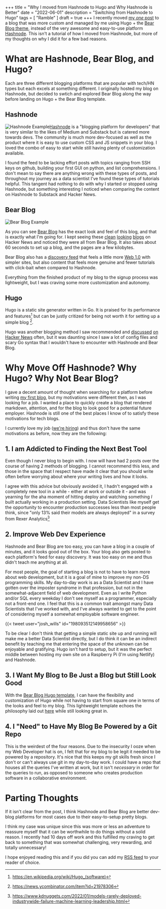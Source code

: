 +++
title = "Why I moved from Hashnode to Hugo and Why Hashnode is Better"
date = "2022-06-01"
description = "Switching from Hashnode to Hugo"
tags = [
    "Ramble"
]
draft = true
+++
I recently moved [my _one_ post](https://noah-ford.com/cracker-barrel-whole-foods-presidential-2020/) to a blog that was more custom and managed by me using Hugo + the [Bear Blog theme](https://github.com/janraasch/hugo-bearblog), instead of the very awesome and easy-to-use platform [Hashnode](https://hashnode.com/).  This isn't a tutorial of how I moved from Hashnode, but more of my thoughts on why I did it for a few bad reasons. 

# What are Hashnode, Bear Blog, and Hugo?
Each are three different blogging platforms that are popular with tech/HN types but each excels at something different. I originally hosted my blog on Hashnode, but decided to swtich and explored Bear Blog along the way before landing on Hugo + the Bear Blog template.
## Hashnode
![Hashnode Example](/images/hashnode_example.png "Previous look and feel of my blog on Hashnode")[Hashnode](https://hashnode.com/) is a "blogging platform for developers" that is very similar to the likes of Medium and Substack but is catered more towards devs. The community is much more dev-focused as well as the product where it is easy to use custom CSS and JS snippets in your blog. I loved the combo of easy to start while still having plenty of customization available. 

I found the feed to be lacking effort posts with topics ranging from SSH keys on github, building your first GUI on python, and list comprehensions. I don't mean to say there are anything wrong with these types of posts, and throughout my journey as a data scientist I've found these types of tutorials helpful. This tangent had nothing to do with why I started or stopped using Hashnode, but something interesting I noticed when comparing the content on Hashnode to Substack and Hacker News. 
## Bear Blog
![Bear Blog Example](/images/bear_blog_example.png "Home Page of bearblog.dev")

As you can see [Bear Blog](bearblog.dev) has the exact look and feel of this blog, and that is exactly what I'm going for. I kept seeing these [clean](https://www.sdgluck.com/i-dont-like-medium/) [looking](https://tarunreddy.bearblog.dev/addict/) [blogs](https://herman.bearblog.dev/running-a-blogging-platform/) on Hacker News and noticed they were all from Bear Blog. It also takes about 60 seconds to set up a blog, and the pages are a few kilobytes. 

Bear Blog also has a [discovery feed](https://bearblog.dev/discover/) that feels a little more [Web 1.0](https://en.wikipedia.org/wiki/Web_2.0#Web_1.0) with simpler sites, but also content that feels more genuine and fewer tutorials with click-bait when compared to Hashnode.

Everything from the finished product of my blog to the signup process was lightweight, but I was craving some more customization and autonomy. 
## Hugo 
Hugo is a static site generator written in Go. It is praised for its performance and features[^1] but can be justly critized for being not worth it for setting up a simple blog [^2]. 

Hugo was another blogging method I saw recommended and [discussed](https://news.ycombinator.com/item?id=30527884) [on](https://news.ycombinator.com/item?id=30396935) [Hacker News](https://news.ycombinator.com/item?id=12672394) often, but it was daunting since I saw a lot of config files and scary Go syntax that I wouldn't have to encounter with Hashnode and Bear Blog. 

# Why Move Off Hashnode? Why Hugo? Why Not Bear Blog?
I gave a decent amount of thought when searching for a platform before writing [my first blog](https://noah-ford.com/cracker-barrel-whole-foods-presidential-2020/), but my motivations were different then, as I was looking for a job. I wanted a place to quickly create a blog that rendered markdown, attention, and for the blog to look good for a potential future employer. Hashnode is still one of the best places I know of to satisfy these motivations for tech blogs. 

I currently love my job ([we're hiring](https://jobs.lever.co/onaroll)) and thus don't have the same motivations as before, now they are the following:
## 1. I am Addicted to Finding the Next Best Tool

Even though I never blog to begin with. I now will have had 2 posts over the course of having 2 methods of blogging. I cannot recommend this less, and those in the space that I respect have made it clear that you should write often before worrying about where your writing lives and how it looks. 

I agree with this advice but obviously avoided it, I hadn't engaged with a completely new tool in a while - either at work or outside it - and was yearning for the aha moment of hitting deploy and watching something _I_ built actually working in a production setting. Data Scientists like myself get the opportunity to encounter production successes less than most people think, since "only 13% said their models are always deployed" in a survey from Rexer Analytics[^3]

## 2. Improve Web Dev Experience
Hashnode and Bear Blog are too easy, you can have a blog in a couple of minutes, and it looks good out of the box. Your blog also gets posted to each platform's feed for easy discovery. It was too easy on me and thus didn't teach me anything at all. 

For most people, the goal of starting a blog is not to have to learn more about web development, but it is a goal of mine to improve my non-DS programming skills. My day-to-day work is as a Data Scientist and I have gotten over the imposter syndrome in that profession, but not in the somewhat-adjacent field of web development. Even as I write Python and/or SQL every weekday I don't see myself as a programmer, especially not a front-end one. I feel that this is a common trait amongst many Data Scientists that I've worked with, and I've always wanted to get to the point of considering myself a somewhat employable software engineer.

{{< tweet user="josh_wills" id="198093512149958656" >}}

To be clear I don't think that getting a simple static site up and running will make me a better Data Scientist directly, but I do think it can be an indirect benefit by teaching me that entering the space of the unknown can be enjoyable and gratifying. Hugo isn't hard to setup, but it was the perfect middle between hosting my own site on a Raspberry Pi (I'm using Netlify) and Hashnode. 

## 3. I Want My Blog to Be Just a Blog but Still Look Good
With the [Bear Blog Hugo template](https://github.com/janraasch/hugo-bearblog), I can have the flexibility and customization of Hugo while not having to start from square one in terms of the looks and feel to my blog. This lightweight template echoes the philosophy laid out [here](https://motherfuckingwebsite.com/) while still looking great in.

## 4. I "Need" to Have My Blog Be Powered by a Git Repo

This is the weirdest of the four reasons. Due to the insecurity I ooze when my Web Developer hat is on, I felt that for my blog to be legit it needed to be powered by a repository. It's nice that this keeps my git skills fresh since I don't or can't always use git in my day-to-day work. I could have a repo that houses all the queries I've written at work, but it isn't _necessary_ in order for the queries to run, as opposed to someone who creates production software in a collaborative environment.

# Parting Thoughts
If it isn't clear from the post, I think Hashnode and Bear Blog are better dev-blog platforms for most cases due to their easy-to-setup pretty blogs. 

I think my case was unique since this was more or less an adventure to reassure myself that it can be worthwhile to do things without a solid reason. I recently had 10 days off work and this fulfilled my craving to get back to something that was somewhat challenging, very rewarding, and totally unnecessary! 

I hope enjoyed reading this and if you did you can add my [RSS feed](http://noah-ford.com/index.xml) to your reader of choice.

[^1]: https://en.wikipedia.org/wiki/Hugo_(software)
[^2]: https://news.ycombinator.com/item?id=21978306
[^3]: https://www.kdnuggets.com/2022/01/models-rarely-deployed-industrywide-failure-machine-learning-leadership.html
